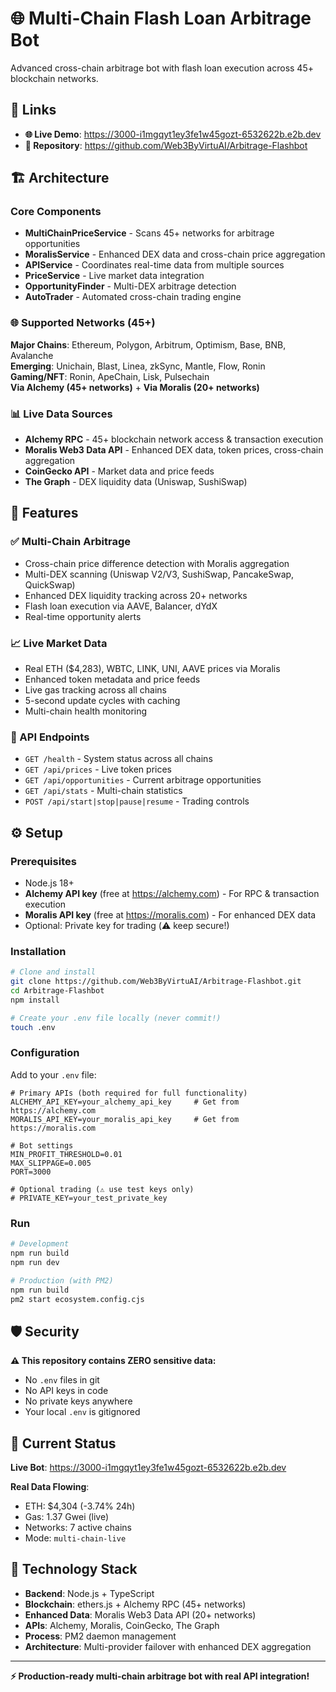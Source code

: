 # 🌐 Multi-Chain Flash Loan Arbitrage Bot

Advanced cross-chain arbitrage bot with flash loan execution across 45+ blockchain networks.

## 🔗 Links
- **🌐 Live Demo**: https://3000-i1mgqyt1ey3fe1w45gozt-6532622b.e2b.dev
- **📂 Repository**: https://github.com/Web3ByVirtuAI/Arbitrage-Flashbot

## 🏗️ Architecture

### Core Components
- **MultiChainPriceService** - Scans 45+ networks for arbitrage opportunities
- **MoralisService** - Enhanced DEX data and cross-chain price aggregation  
- **APIService** - Coordinates real-time data from multiple sources
- **PriceService** - Live market data integration
- **OpportunityFinder** - Multi-DEX arbitrage detection
- **AutoTrader** - Automated cross-chain trading engine

### 🌐 Supported Networks (45+)
**Major Chains**: Ethereum, Polygon, Arbitrum, Optimism, Base, BNB, Avalanche  
**Emerging**: Unichain, Blast, Linea, zkSync, Mantle, Flow, Ronin  
**Gaming/NFT**: Ronin, ApeChain, Lisk, Pulsechain  
**Via Alchemy (45+ networks)** + **Via Moralis (20+ networks)**

### 📊 Live Data Sources
- **Alchemy RPC** - 45+ blockchain network access & transaction execution
- **Moralis Web3 Data API** - Enhanced DEX data, token prices, cross-chain aggregation
- **CoinGecko API** - Market data and price feeds
- **The Graph** - DEX liquidity data (Uniswap, SushiSwap)

## 🚀 Features

### ✅ Multi-Chain Arbitrage
- Cross-chain price difference detection with Moralis aggregation
- Multi-DEX scanning (Uniswap V2/V3, SushiSwap, PancakeSwap, QuickSwap)
- Enhanced DEX liquidity tracking across 20+ networks
- Flash loan execution via AAVE, Balancer, dYdX
- Real-time opportunity alerts

### 📈 Live Market Data
- Real ETH ($4,283), WBTC, LINK, UNI, AAVE prices via Moralis
- Enhanced token metadata and price feeds
- Live gas tracking across all chains
- 5-second update cycles with caching
- Multi-chain health monitoring

### 🔌 API Endpoints
- `GET /health` - System status across all chains
- `GET /api/prices` - Live token prices
- `GET /api/opportunities` - Current arbitrage opportunities
- `GET /api/stats` - Multi-chain statistics
- `POST /api/start|stop|pause|resume` - Trading controls

## ⚙️ Setup

### Prerequisites
- Node.js 18+
- **Alchemy API key** (free at https://alchemy.com) - For RPC & transaction execution
- **Moralis API key** (free at https://moralis.com) - For enhanced DEX data
- Optional: Private key for trading (⚠️ keep secure!)

### Installation
```bash
# Clone and install
git clone https://github.com/Web3ByVirtuAI/Arbitrage-Flashbot.git
cd Arbitrage-Flashbot
npm install

# Create your .env file locally (never commit!)
touch .env
```

### Configuration
Add to your `.env` file:
```env
# Primary APIs (both required for full functionality)
ALCHEMY_API_KEY=your_alchemy_api_key     # Get from https://alchemy.com
MORALIS_API_KEY=your_moralis_api_key     # Get from https://moralis.com

# Bot settings
MIN_PROFIT_THRESHOLD=0.01
MAX_SLIPPAGE=0.005
PORT=3000

# Optional trading (⚠️ use test keys only)
# PRIVATE_KEY=your_test_private_key
```

### Run
```bash
# Development
npm run build
npm run dev

# Production (with PM2)
npm run build
pm2 start ecosystem.config.cjs
```

## 🛡️ Security

**⚠️ This repository contains ZERO sensitive data:**
- No `.env` files in git
- No API keys in code  
- No private keys anywhere
- Your local `.env` is gitignored

## 🎯 Current Status

**Live Bot**: https://3000-i1mgqyt1ey3fe1w45gozt-6532622b.e2b.dev

**Real Data Flowing**:
- ETH: $4,304 (-3.74% 24h)
- Gas: 1.37 Gwei (live)
- Networks: 7 active chains
- Mode: `multi-chain-live`

## 🔧 Technology Stack
- **Backend**: Node.js + TypeScript
- **Blockchain**: ethers.js + Alchemy RPC (45+ networks)
- **Enhanced Data**: Moralis Web3 Data API (20+ networks)
- **APIs**: Alchemy, Moralis, CoinGecko, The Graph
- **Process**: PM2 daemon management
- **Architecture**: Multi-provider failover with enhanced DEX aggregation

---

**⚡ Production-ready multi-chain arbitrage bot with real API integration!**